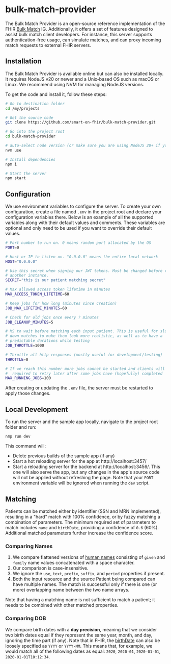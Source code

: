 # bulk-match-provider
The Bulk Match Provider is an open-source reference implementation of the
FHIR [Bulk Match](https://build.fhir.org/ig/HL7/bulk-data/branches/bulk-match/match.html) IG.
Additionally, it offers a set of features designed to assist bulk match client developers.
For instance, this server supports authentication-free usage, can simulate matches, and can proxy
incoming match requests to external FHIR servers.


## Installation
The Bulk Match Provider is available online but can also be installed locally. It
requires NodeJS v20 or newer and a Unix-based OS such as macOS or Linux. We recommend
using NVM for managing NodeJS versions.

To get the code and install it, follow these steps:
```sh
# Go to destination folder
cd /my/projects

# Get the source code
git clone https://github.com/smart-on-fhir/bulk-match-provider.git

# Go into the project root
cd bulk-match-provider

# auto-select node version (or make sure you are using NodeJS 20+ if you don't have NVM)
nvm use

# Install dependencies
npm i

# Start the server
npm start
```

## Configuration
We use environment variables to configure the server. To create your own configuration,
create a file named `.env` in the project root and declare your configuration variables
there. Below is an example of all the supported variables along with their default values
and comments. These variables are optional and only need to be used if you want to
override their default values.

```sh
# Port number to run on. 0 means random port allocated by the OS
PORT=0

# Host or IP to listen on. "0.0.0.0" means the entire local network
HOST="0.0.0.0"

# Use this secret when signing our JWT tokens. Must be changed before running
# another instance.
SECRET="this is our patient matching secret"

# Max allowed access token lifetime in minutes
MAX_ACCESS_TOKEN_LIFETIME=60

# Keep jobs for how long (minutes since creation)
JOB_MAX_LIFETIME_MINUTES=60

# Check for old jobs once every ? minutes
JOB_CLEANUP_MINUTES=5

# MS to wait before matching each input patient. This is useful for slowing
# down matches to make them look more realistic, as well as to have a
# predictable durations while testing
JOB_THROTTLE=1000

# Throttle all http responses (mostly useful for development/testing)
THROTTLE=0

# If we reach this number more jobs cannot be started and clients will be
#  required to retry later after some jobs have (hopefully) completed
MAX_RUNNING_JOBS=100
```
After creating or updating the `.env` file, the server must be restarted to
apply those changes.


## Local Development
To run the server and the sample app locally, navigate to the project root folder and run:

```
nmp run dev
```
This command will:
- Delete previous builds of the sample app (if any)
- Start a hot reloading server for the app at http://localhost:3457/
- Start a reloading server for the backend at http://localhost:3456/.
  This one will also serve the app, but any changes in the app's source code will
  not be applied without refreshing the page. Note that your `PORT` environment
  variable will be ignored when running the `dev` script.

## Matching

Patients can be matched either by identifier (SSN and MRN implemented), resulting
in a "hard" match with 100% confidence, or by fuzzy matching a combination of
parameters. The minimum required set of parameters to match includes `name` and
`birthDate`, providing a confidence of `0.6` (60%). Additional matched parameters
further increase the confidence score.

### Comparing Names

1. We compare flattened versions of [human names](https://hl7.org/fhir/R4/datatypes.html#HumanName)
   consisting of `given` and `family` name values concatenated with a space character.
2. Our comparison is case-insensitive.
3. We ignore the `use`, `text`, `prefix`, `suffix`, and `period` properties if present.
4. Both the input resource and the source Patient being compared can have multiple names.
   The match is successful only if there is one (or more) overlapping name between
   the two name arrays.

Note that having a matching name is not sufficient to match a patient; it needs to be
combined with other matched properties.

### Comparing DOB

We compare birth dates with a **day precision**, meaning that we consider two birth
dates equal if they represent the same year, month, and day, ignoring the time part
(if any). Note that in FHIR, the [birthDate](https://hl7.org/fhir/R4/patient-definitions.html#Patient.birthDate)
can also be loosely specified as `YYYY` or `YYYY-MM`. This means that, for example,
we would match all of the following dates as equal: `2020`, `2020-01`,
`2020-01-01`, `2020-01-01T10:12:34`.
